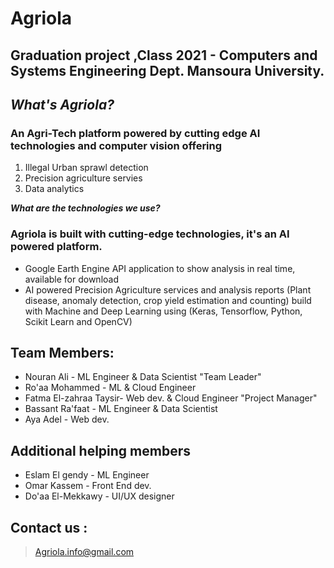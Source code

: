 # **Agriola**

## Graduation project ,Class 2021 - Computers and Systems Engineering Dept. Mansoura University.
## ***What's Agriola?***
### An Agri-Tech platform powered by cutting edge AI technologies and computer vision offering
1. Illegal Urban sprawl detection
2. Precision agriculture servies
3. Data analytics 

***What are the technologies we use?***
### Agriola is built with cutting-edge technologies, it's an AI powered platform. 

- Google Earth Engine API application to show analysis in real time, available for download
- AI powered Precision Agriculture services and analysis reports (Plant disease, anomaly detection, crop yield estimation and counting) build with Machine and Deep Learning using (Keras, Tensorflow, Python, Scikit Learn and OpenCV)


## Team Members:

 - Nouran Ali  - ML Engineer & Data Scientist  "Team Leader"
 - Ro'aa Mohammed - ML & Cloud Engineer 
 - Fatma El-zahraa Taysir- Web dev. & Cloud Engineer  "Project Manager"
 - Bassant Ra'faat - ML Engineer & Data Scientist
 - Aya Adel  - Web dev.
 ## Additional helping members
 
 - Eslam El gendy  - ML Engineer
 - Omar Kassem - Front End dev.
 - Do'aa El-Mekkawy  - UI/UX designer

## **Contact us** :

> Agriola.info@gmail.com
>
